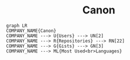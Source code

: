 <h1 align="center">Canon</h1>

```mermaid
graph LR
COMPANY_NAME{Canon}
COMPANY_NAME ---> U{Users} ---> UN[2]
COMPANY_NAME ---> R{Repositories} ---> RN[22]
COMPANY_NAME ---> G{Gists} ---> GN[3]
COMPANY_NAME ---> ML{Most Used<br>Languages}
```
